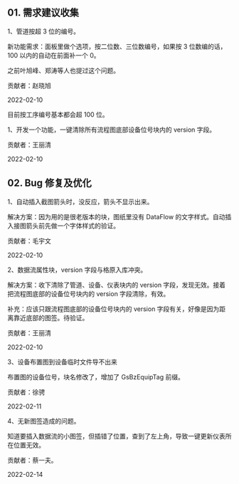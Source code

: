 ## 01. 需求建议收集

1、管道按超 3 位的编号。

新功能需求：面板里做个选项，按二位数、三位数编号，如果按 3 位数编的话，100 以内的自动在前面补一个 0。

之前叶旭峰、郑涛等人也提过这个问题。

贡献者：赵晓旭

2022-02-10

目前按工序编号基本都会超 100 位。

1、开发一个功能，一键清除所有流程图底部设备位号块内的 version 字段。

贡献者：王丽清

2022-02-10

## 02. Bug 修复及优化

1、自动插入截图箭头时，没反应，箭头不显示出来。

解决方案：因为用的是很老版本的块，图纸里没有 DataFlow 的文字样式。自动插入接图箭头前先做一个字体样式的验证。

贡献者：毛宇文

2022-02-10

2、数据流属性块，version 字段与格原入库冲突。

解决方案：收下清除了管道、设备、仪表块内的 version 字段，发现无效。接着把流程图底部的设备位号块内的 version 字段清除，有效。

补充：应该只跟流程图底部的设备位号块内的 version 字段有关，好像是因为距离靠近底部的图签。待验证。

贡献者：王丽清

2022-02-10

3、设备布置图到设备临时文件导不出来

布置图的设备位号，块名修改了，增加了 GsBzEquipTag 前缀。

贡献者：徐骋

2022-02-11

4、无新图签造成的问题。

知道要插入数据流的小图签，但插错了位置，查到了左上角，导致一键更新仪表所在位置无效。

贡献者：蔡一夫。

2022-02-14